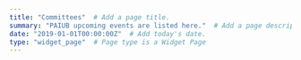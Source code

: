 ```yaml
---
title: "Committees"  # Add a page title.
summary: "PAIUB upcoming events are listed here."  # Add a page description.
date: "2019-01-01T00:00:00Z"  # Add today's date.
type: "widget_page"  # Page type is a Widget Page
---
```

